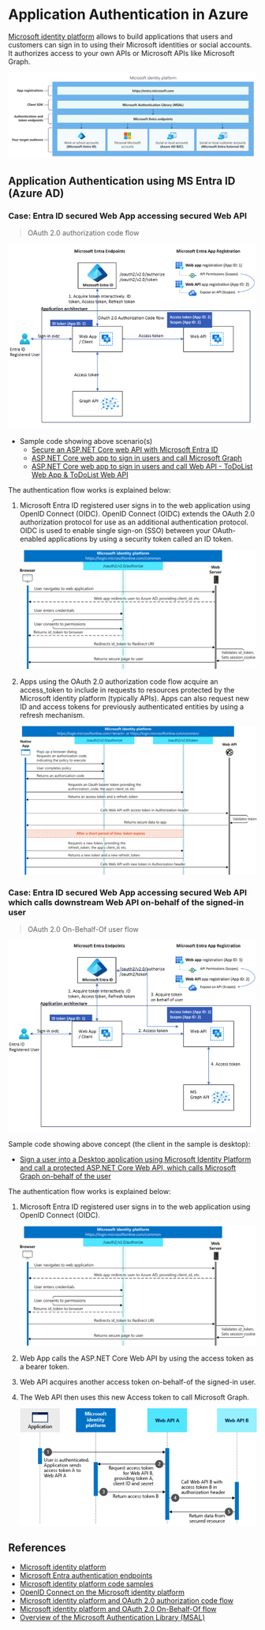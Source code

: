 # Application Authentication in Azure
[Microsoft identity platform](https://learn.microsoft.com/en-us/entra/identity-platform/v2-overview) allows to build applications that users and customers can sign in to using their Microsoft identities or social accounts. It authorizes access to your own APIs or Microsoft APIs like Microsoft Graph.

![alt txt](/images/about-microsoft-identity-platform.svg)

## Application Authentication using MS Entra ID (Azure AD)

### Case: Entra ID secured Web App accessing secured Web API

> OAuth 2.0 authorization code flow

![alt txt](/images/oauth2-code-flow.png)

* Sample code showing above scenario(s)
    * [Secure an ASP.NET Core web API with Microsoft Entra ID](https://learn.microsoft.com/en-us/entra/identity-platform/quickstart-web-api-aspnet-core-protect-api)
    * [ASP.NET Core web app to sign in users and call Microsoft Graph](https://github.com/Azure-Samples/active-directory-aspnetcore-webapp-openidconnect-v2/blob/master/2-WebApp-graph-user/2-1-Call-MSGraph/README.md)
    * [ASP.NET Core web app to sign in users and call Web API - ToDoList Web App & ToDoList Web API](https://github.com/Azure-Samples/active-directory-aspnetcore-webapp-openidconnect-v2/tree/master/4-WebApp-your-API/4-1-MyOrg)

The authentication flow works is explained below:
1. Microsoft Entra ID registered user signs in to the web application using OpenID Connect (OIDC). OpenID Connect (OIDC) extends the OAuth 2.0 authorization protocol for use as an additional authentication protocol. OIDC is used to enable single sign-on (SSO) between your OAuth-enabled applications by using a security token called an ID token.

    ![alt txt](/images/oidc-workflow-uml.svg)

2. Apps using the OAuth 2.0 authorization code flow acquire an access_token to include in requests to resources protected by the Microsoft identity platform (typically APIs). Apps can also request new ID and access tokens for previously authenticated entities by using a refresh mechanism.

    ![alt txt](/images/oauth2-codeflow-uml.svg)

### Case: Entra ID secured Web App accessing secured Web API which calls downstream Web API  on-behalf of the signed-in user 

> OAuth 2.0 On-Behalf-Of user flow

![alt txt](/images/oauth2-code-on-behlaf-of-flow.png)

Sample code showing above concept (the client in the sample is desktop):
* [Sign a user into a Desktop application using Microsoft Identity Platform and call a protected ASP.NET Core Web API, which calls Microsoft Graph on-behalf of the user](https://github.com/Azure-Samples/active-directory-dotnet-native-aspnetcore-v2/tree/master/2.%20Web%20API%20now%20calls%20Microsoft%20Graph)

The authentication flow works is explained below:
1. Microsoft Entra ID registered user signs in to the web application using OpenID Connect (OIDC).

    ![alt txt](/images/oidc-workflow-uml.svg)

2. Web App calls the ASP.NET Core Web API by using the access token as a bearer token.
3. Web API acquires another access token on-behalf-of the signed-in user.
4. The Web API then uses this new Access token to call Microsoft Graph.

    ![alt txt](/images/oauth-on-behalf-of-flow-uml.png)

## References
* [Microsoft identity platform](https://learn.microsoft.com/en-us/entra/identity-platform/v2-overview)
* [Microsoft Entra authentication endpoints](https://learn.microsoft.com/en-us/entra/identity-platform/authentication-national-cloud#microsoft-entra-authentication-endpoints)
* [Microsoft identity platform code samples](https://learn.microsoft.com/en-us/entra/identity-platform/sample-v2-code?tabs=apptype)
* [OpenID Connect on the Microsoft identity platform](https://learn.microsoft.com/en-us/entra/identity-platform/v2-protocols-oidc)
* [Microsoft identity platform and OAuth 2.0 authorization code flow](https://learn.microsoft.com/en-us/entra/identity-platform/v2-oauth2-auth-code-flow)
* [Microsoft identity platform and OAuth 2.0 On-Behalf-Of flow](https://learn.microsoft.com/en-us/entra/identity-platform/v2-oauth2-on-behalf-of-flow
)
* [Overview of the Microsoft Authentication Library (MSAL)](https://learn.microsoft.com/en-us/entra/identity-platform/msal-overview)